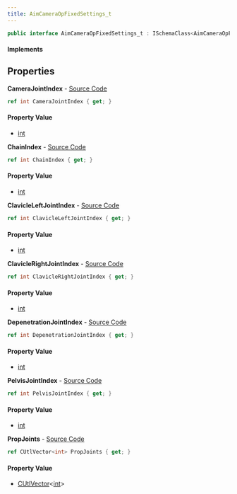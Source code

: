 ```yaml
---
title: AimCameraOpFixedSettings_t
---
```


```csharp
public interface AimCameraOpFixedSettings_t : ISchemaClass<AimCameraOpFixedSettings_t>, ISchemaField, ISchemaClass, INativeHandle
```

#### Implements

## Properties

**CameraJointIndex** - [Source Code](https://github.com/swiftly-solution/swiftlys2/blob/main/managed/src/SwiftlyS2.Generated/Schemas/Interfaces/AimCameraOpFixedSettings_t.cs#L18)

```csharp
ref int CameraJointIndex { get; }
```

#### Property Value

- [int](https://learn.microsoft.com/dotnet/api/system.int32)

**ChainIndex** - [Source Code](https://github.com/swiftly-solution/swiftlys2/blob/main/managed/src/SwiftlyS2.Generated/Schemas/Interfaces/AimCameraOpFixedSettings_t.cs#L16)

```csharp
ref int ChainIndex { get; }
```

#### Property Value

- [int](https://learn.microsoft.com/dotnet/api/system.int32)

**ClavicleLeftJointIndex** - [Source Code](https://github.com/swiftly-solution/swiftlys2/blob/main/managed/src/SwiftlyS2.Generated/Schemas/Interfaces/AimCameraOpFixedSettings_t.cs#L22)

```csharp
ref int ClavicleLeftJointIndex { get; }
```

#### Property Value

- [int](https://learn.microsoft.com/dotnet/api/system.int32)

**ClavicleRightJointIndex** - [Source Code](https://github.com/swiftly-solution/swiftlys2/blob/main/managed/src/SwiftlyS2.Generated/Schemas/Interfaces/AimCameraOpFixedSettings_t.cs#L24)

```csharp
ref int ClavicleRightJointIndex { get; }
```

#### Property Value

- [int](https://learn.microsoft.com/dotnet/api/system.int32)

**DepenetrationJointIndex** - [Source Code](https://github.com/swiftly-solution/swiftlys2/blob/main/managed/src/SwiftlyS2.Generated/Schemas/Interfaces/AimCameraOpFixedSettings_t.cs#L26)

```csharp
ref int DepenetrationJointIndex { get; }
```

#### Property Value

- [int](https://learn.microsoft.com/dotnet/api/system.int32)

**PelvisJointIndex** - [Source Code](https://github.com/swiftly-solution/swiftlys2/blob/main/managed/src/SwiftlyS2.Generated/Schemas/Interfaces/AimCameraOpFixedSettings_t.cs#L20)

```csharp
ref int PelvisJointIndex { get; }
```

#### Property Value

- [int](https://learn.microsoft.com/dotnet/api/system.int32)

**PropJoints** - [Source Code](https://github.com/swiftly-solution/swiftlys2/blob/main/managed/src/SwiftlyS2.Generated/Schemas/Interfaces/AimCameraOpFixedSettings_t.cs#L28)

```csharp
ref CUtlVector<int> PropJoints { get; }
```

#### Property Value

- [CUtlVector](/docs/api/shared/natives/cutlvector-1)<[int](https://learn.microsoft.com/dotnet/api/system.int32)>

